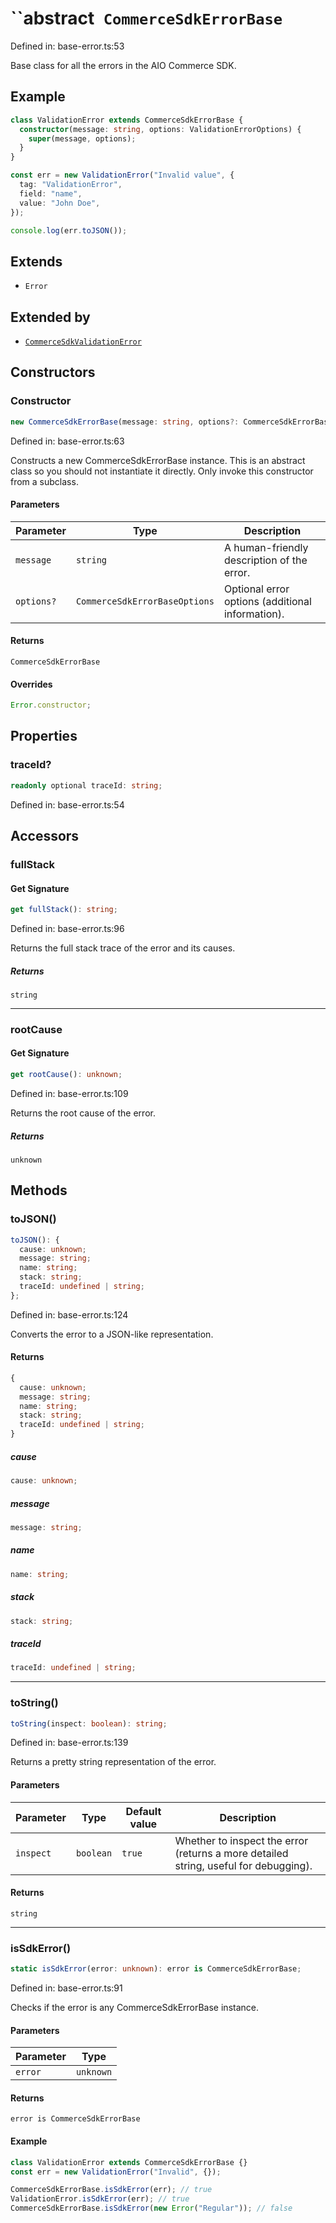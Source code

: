 # ``abstract` CommerceSdkErrorBase`

Defined in: base-error.ts:53

Base class for all the errors in the AIO Commerce SDK.

## Example

```ts
class ValidationError extends CommerceSdkErrorBase {
  constructor(message: string, options: ValidationErrorOptions) {
    super(message, options);
  }
}

const err = new ValidationError("Invalid value", {
  tag: "ValidationError",
  field: "name",
  value: "John Doe",
});

console.log(err.toJSON());
```

## Extends

- `Error`

## Extended by

- [`CommerceSdkValidationError`](CommerceSdkValidationError.md)

## Constructors

### Constructor

```ts
new CommerceSdkErrorBase(message: string, options?: CommerceSdkErrorBaseOptions): CommerceSdkErrorBase;
```

Defined in: base-error.ts:63

Constructs a new CommerceSdkErrorBase instance. This is an abstract class so you
should not instantiate it directly. Only invoke this constructor from a subclass.

#### Parameters

| Parameter  | Type                          | Description                                      |
| ---------- | ----------------------------- | ------------------------------------------------ |
| `message`  | `string`                      | A human-friendly description of the error.       |
| `options?` | `CommerceSdkErrorBaseOptions` | Optional error options (additional information). |

#### Returns

`CommerceSdkErrorBase`

#### Overrides

```ts
Error.constructor;
```

## Properties

### traceId?

```ts
readonly optional traceId: string;
```

Defined in: base-error.ts:54

## Accessors

### fullStack

#### Get Signature

```ts
get fullStack(): string;
```

Defined in: base-error.ts:96

Returns the full stack trace of the error and its causes.

##### Returns

`string`

---

### rootCause

#### Get Signature

```ts
get rootCause(): unknown;
```

Defined in: base-error.ts:109

Returns the root cause of the error.

##### Returns

`unknown`

## Methods

### toJSON()

```ts
toJSON(): {
  cause: unknown;
  message: string;
  name: string;
  stack: string;
  traceId: undefined | string;
};
```

Defined in: base-error.ts:124

Converts the error to a JSON-like representation.

#### Returns

```ts
{
  cause: unknown;
  message: string;
  name: string;
  stack: string;
  traceId: undefined | string;
}
```

##### cause

```ts
cause: unknown;
```

##### message

```ts
message: string;
```

##### name

```ts
name: string;
```

##### stack

```ts
stack: string;
```

##### traceId

```ts
traceId: undefined | string;
```

---

### toString()

```ts
toString(inspect: boolean): string;
```

Defined in: base-error.ts:139

Returns a pretty string representation of the error.

#### Parameters

| Parameter | Type      | Default value | Description                                                                          |
| --------- | --------- | ------------- | ------------------------------------------------------------------------------------ |
| `inspect` | `boolean` | `true`        | Whether to inspect the error (returns a more detailed string, useful for debugging). |

#### Returns

`string`

---

### isSdkError()

```ts
static isSdkError(error: unknown): error is CommerceSdkErrorBase;
```

Defined in: base-error.ts:91

Checks if the error is any CommerceSdkErrorBase instance.

#### Parameters

| Parameter | Type      |
| --------- | --------- |
| `error`   | `unknown` |

#### Returns

`error is CommerceSdkErrorBase`

#### Example

```ts
class ValidationError extends CommerceSdkErrorBase {}
const err = new ValidationError("Invalid", {});

CommerceSdkErrorBase.isSdkError(err); // true
ValidationError.isSdkError(err); // true
CommerceSdkErrorBase.isSdkError(new Error("Regular")); // false
```
